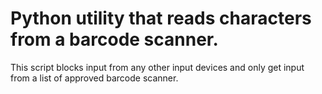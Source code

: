 <h1>
  Python utility that reads characters from a barcode scanner.
</h1>
<p>
   This script blocks input from any other input devices and only get input from a list of approved barcode scanner.
</p>
